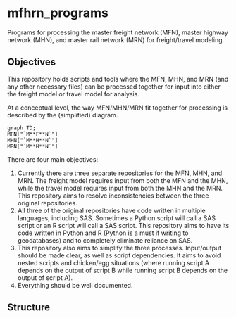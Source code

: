 # mfhrn_programs
Programs for processing the master freight network (MFN), master highway network (MHN), and master rail network (MRN) for freight/travel modeling. 

## Objectives 
This repository holds scripts and tools where the MFN, MHN, and MRN (and any other necessary files) can be processed together for input into either the freight model or travel model for analysis. 

At a conceptual level, the way MFN/MHN/MRN fit together for processing is described by the (simplified) diagram. 

```mermaid
graph TD;
MFN["`M**F**N`"]
MHN["`M**H**N`"]
MRN["`M**H**N`"]
```

There are four main objectives:
1. Currently there are three separate repositories for the MFN, MHN, and MRN. The freight model requires input from both the MFN and the MHN, while the travel model requires input from both the MHN and the MRN. This repository aims to resolve inconsistencies between the three original repositories.
2. All three of the original repositories have code written in multiple languages, including SAS. Sometimes a Python script will call a SAS script or an R script will call a SAS script. This repository aims to have its code written in Python and R (Python is a must if writing to geodatabases) and to completely eliminate reliance on SAS.
3. This repository also aims to simplify the three processes. Input/output should be made clear, as well as script dependencies. It aims to avoid nested scripts and chicken/egg situations (where running script A depends on the output of script B while running script B depends on the output of script A). 
4. Everything should be well documented.

## Structure
